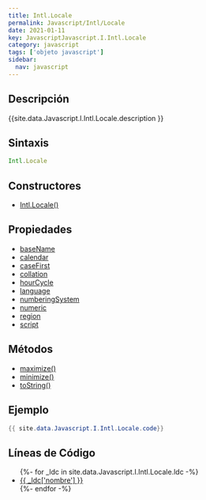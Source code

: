 ```yaml
---
title: Intl.Locale
permalink: Javascript/Intl/Locale
date: 2021-01-11
key: JavascriptJavascript.I.Intl.Locale
category: javascript
tags: ['objeto javascript']
sidebar: 
  nav: javascript
---
```


## Descripción
{{site.data.Javascript.I.Intl.Locale.description }}

## Sintaxis
~~~javascript
Intl.Locale
~~~

## Constructores
* [Intl.Locale()](/Javascript/Intl/Locale/Intl/Locale/)

## Propiedades
* [baseName](/Javascript/Intl/Locale/baseName)
* [calendar](/Javascript/Intl/Locale/calendar)
* [caseFirst](/Javascript/Intl/Locale/caseFirst)
* [collation](/Javascript/Intl/Locale/collation)
* [hourCycle](/Javascript/Intl/Locale/hourCycle)
* [language](/Javascript/Intl/Locale/language)
* [numberingSystem](/Javascript/Intl/Locale/numberingSystem)
* [numeric](/Javascript/Intl/Locale/numeric)
* [region](/Javascript/Intl/Locale/region)
* [script](/Javascript/Intl/Locale/script)

## Métodos
* [maximize()](/Javascript/Intl/Locale/maximize)
* [minimize()](/Javascript/Intl/Locale/minimize)
* [toString()](/Javascript/Intl/Locale/toString)

## Ejemplo
~~~java
{{ site.data.Javascript.I.Intl.Locale.code}}
~~~

## Líneas de Código
<ul>
{%- for _ldc in site.data.Javascript.I.Intl.Locale.ldc -%}
   <li>
       <a href="{{_ldc['url'] }}">{{ _ldc['nombre'] }}</a>
   </li>
{%- endfor -%}
</ul>
